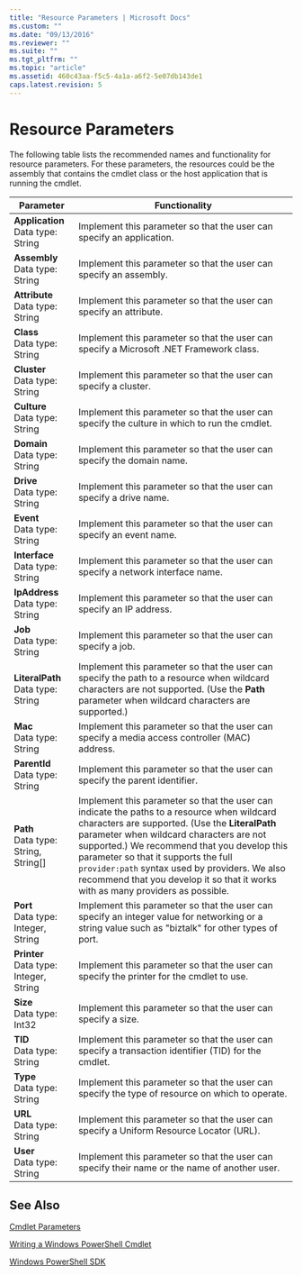 ```yaml
---
title: "Resource Parameters | Microsoft Docs"
ms.custom: ""
ms.date: "09/13/2016"
ms.reviewer: ""
ms.suite: ""
ms.tgt_pltfrm: ""
ms.topic: "article"
ms.assetid: 460c43aa-f5c5-4a1a-a6f2-5e07db143de1
caps.latest.revision: 5
---
```

# Resource Parameters

The following table lists the recommended names and functionality for resource parameters. For these parameters, the resources could be the assembly that contains the cmdlet class or the host application that is running the cmdlet.

|Parameter|Functionality|
|---|---|
|**Application**<br>Data type: String|Implement this parameter so that the user can specify an application.|
|**Assembly**<br>Data type: String|Implement this parameter so that the user can specify an assembly.|
|**Attribute**<br>Data type: String|Implement this parameter so that the user can specify an attribute.|
|**Class**<br>Data type: String|Implement this parameter so that the user can specify a Microsoft .NET Framework class.|
|**Cluster**<br>Data type: String|Implement this parameter so that the user can specify a cluster.|
|**Culture**<br>Data type: String|Implement this parameter so that the user can specify the culture in which to run the cmdlet.|
|**Domain**<br>Data type: String|Implement this parameter so that the user can specify the domain name.|
|**Drive**<br>Data type: String|Implement this parameter so that the user can specify a drive name.|
|**Event**<br>Data type: String|Implement this parameter so that the user can specify an event name.|
|**Interface**<br>Data type: String|Implement this parameter so that the user can specify a network interface name.|
|**IpAddress**<br>Data type: String|Implement this parameter so that the user can specify an IP address.|
|**Job**<br>Data type: String|Implement this parameter so that the user can specify a job.|
|**LiteralPath**<br>Data type: String|Implement this parameter so that the user can specify the path to a resource when wildcard characters are not supported. (Use the **Path** parameter when wildcard characters are supported.)|
|**Mac**<br>Data type: String|Implement this parameter so that the user can specify a media access controller (MAC) address.|
|**ParentId**<br>Data type: String|Implement this parameter so that the user can specify the parent identifier.|
|**Path**<br>Data type: String, String[]|Implement this parameter so that the user can indicate the paths to a resource when wildcard characters are supported. (Use the **LiteralPath** parameter when wildcard characters are not supported.) We recommend that you develop this parameter so that it supports the full `provider:path` syntax used by providers. We also recommend that you develop it so that it works with as many providers as possible.|
|**Port**<br>Data type: Integer, String|Implement this parameter so that the user can specify an integer value for networking or a string value such as "biztalk" for other types of port.|
|**Printer**<br>Data type: Integer, String|Implement this parameter so that the user can specify the printer for the cmdlet to use.|
|**Size**<br>Data type: Int32|Implement this parameter so that the user can specify a size.|
|**TID**<br>Data type: String|Implement this parameter so that the user can specify a transaction identifier (TID) for the cmdlet.|
|**Type**<br>Data type: String|Implement this parameter so that the user can specify the type of resource on which to operate.|
|**URL**<br>Data type: String|Implement this parameter so that the user can specify a Uniform Resource Locator (URL).|
|**User**<br>Data type: String|Implement this parameter so that the user can specify their name or the name of another user.|

## See Also

[Cmdlet Parameters](./cmdlet-parameters.md)

[Writing a Windows PowerShell Cmdlet](./writing-a-windows-powershell-cmdlet.md)

[Windows PowerShell SDK](../windows-powershell-reference.md)
